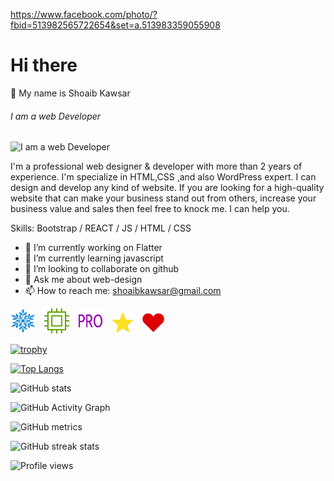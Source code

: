   https://www.facebook.com/photo/?fbid=513982565722654&set=a.513983359055908
  
# Hi there 
👋 My name is Shoaib Kawsar
###### I am a web Developer
![I am a web Developer](https://www.linkedin.com/in/shoaibofficials/overlay/background-image/)

I'm a professional web designer & developer with more than 2 years of experience. I'm specialize in HTML,CSS ,and also WordPress expert. I can design and develop any kind of website. If you are looking for a high-quality website that can make your business stand out from others, increase your business value and sales then feel free to knock me. I can help you.

Skills: Bootstrap / REACT / JS / HTML / CSS

- 🔭 I’m currently working on Flatter 
- 🌱 I’m currently learning javascript 
- 👯 I’m looking to collaborate on github 
- 💬 Ask me about web-design 
- 📫 How to reach me: shoaibkawsar@gmail.com 




<a href='https://archiveprogram.github.com/'><img src='https://raw.githubusercontent.com/acervenky/animated-github-badges/master/assets/acbadge.gif' width='40' height='40'></a> <a href='https://docs.github.com/en/developers'><img src='https://raw.githubusercontent.com/acervenky/animated-github-badges/master/assets/devbadge.gif' width='40' height='40'></a> <a href='https://github.com/pricing'><img src='https://raw.githubusercontent.com/acervenky/animated-github-badges/master/assets/pro.gif' width='40' height='40'></a> <a href='https://stars.github.com/'><img src='https://raw.githubusercontent.com/acervenky/animated-github-badges/master/assets/starbadge.gif' width='35' height='35'></a> <a href='https://docs.github.com/en/github/supporting-the-open-source-community-with-github-sponsors'><img src='https://raw.githubusercontent.com/acervenky/animated-github-badges/master/assets/sponsorbadge.gif' width='35' height='35'></a> 

[![trophy](https://github-profile-trophy.vercel.app/?username=https://github.com/Shoaib-Kausar)](https://github.com/ryo-ma/github-profile-trophy)

[![Top Langs](https://github-readme-stats.vercel.app/api/top-langs/?username=https://github.com/Shoaib-Kausar)](https://github.com/anuraghazra/github-readme-stats)

![GitHub stats](https://github-readme-stats.vercel.app/api?username=https://github.com/Shoaib-Kausar&show_icons=true&count_private=true)  

![GitHub Activity Graph](https://activity-graph.herokuapp.com/graph?username=https://github.com/Shoaib-Kausar)  

![GitHub metrics](https://metrics.lecoq.io/https://github.com/Shoaib-Kausar)  

![GitHub streak stats](https://github-readme-streak-stats.herokuapp.com/?user=https://github.com/Shoaib-Kausar)  

![Profile views](https://gpvc.arturio.dev/https://github.com/Shoaib-Kausar)  
